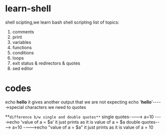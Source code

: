 # learn-shell
shell scipting,we learn bash shell scripting
list of topics:

1. comments
2. print
3. variables
4. functions
5. conditions
6. loops
7. exit status & redirectors & quotes
8. sed editor




# codes
echo **hello**
it gives another output that we are not expecting
echo '**hello**'----->special characters we need to quotes


**`difference b/w single and double quotes**`
single quotes----> a=10 ---->echo 'value of a = $a'
it just prints as it is value of a = $a
double quotes----> a=10 ---->echo "value of a = $a"
it just prints as it is value of a = 10